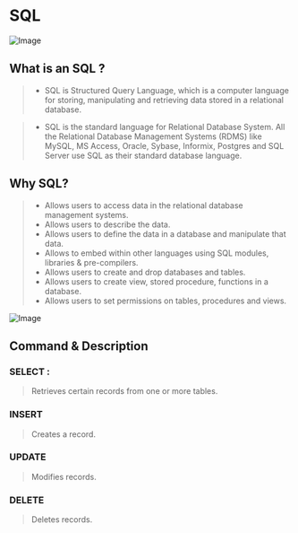 # SQL 
![Image](https://www.plezi.co/wp-content/uploads/2020/04/header-sql.png)
## What is an SQL ?

> - SQL is Structured Query Language, which is a computer language for storing, manipulating and retrieving data stored in a relational database.

> - SQL is the standard language for Relational Database System. All the Relational Database Management Systems (RDMS) like MySQL, MS Access, Oracle, Sybase, Informix, Postgres and SQL Server use SQL as their standard database language.

## Why SQL?
> - Allows users to access data in the relational database management systems.
> - Allows users to describe the data.
> - Allows users to define the data in a database and manipulate that data.
> - Allows to embed within other languages using SQL modules, libraries & pre-compilers.
> - Allows users to create and drop databases and tables.
> - Allows users to create view, stored procedure, functions in a database.
> - Allows users to set permissions on tables, procedures and views.

![Image](https://www.freetutorialsplus.com/sql-tutorial/images/sql-illustration.png)


## Command & Description
### SELECT :
> Retrieves certain records from one or more tables.
	
### INSERT
> Creates a record.

### UPDATE
> Modifies records.

### DELETE
> Deletes records.



